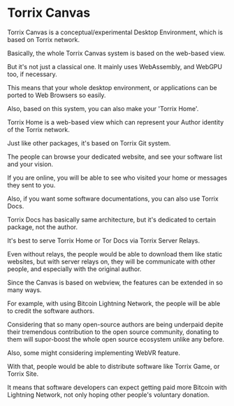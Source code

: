 # Torrix Canvas

Torrix Canvas is a conceptual/experimental Desktop Environment, which is based on Torrix network.

Basically, the whole Torrix Canvas system is based on the web-based view.

But it's not just a classical one. It mainly uses WebAssembly, and WebGPU too, if necessary.

This means that your whole desktop environment, or applications can be ported to Web Browsers so easily.

Also, based on this system, you can also make your 'Torrix Home'.

Torrix Home is a web-based view which can represent your Author identity of the Torrix network.

Just like other packages, it's based on Torrix Git system.

The people can browse your dedicated website, and see your software list and your vision.

If you are online, you will be able to see who visited your home or messages they sent to you.

Also, if you want some software documentations, you can also use Torrix Docs.

Torrix Docs has basically same architecture, but it's dedicated to certain package, not the author.

It's best to serve Torrix Home or Tor Docs via Torrix Server Relays.

Even without relays, the people would be able to download them like static websites, but with server relays on, they will be communicate with other people, and especially with the original author.

Since the Canvas is based on webview, the features can be extended in so many ways.

For example, with using Bitcoin Lightning Network, the people will be able to credit the software authors.

Considering that so many open-source authors are being underpaid depite their tremendous contribution to the open source community, donating to them will supor-boost the whole open source ecosystem unlike any before.

Also, some might considering implementing WebVR feature.

With that, people would be able to distribute software like Torrix Game, or Torrix Site.

It means that software developers can expect getting paid more Bitcoin with Lightning Network, not only hoping other people's voluntary donation.
